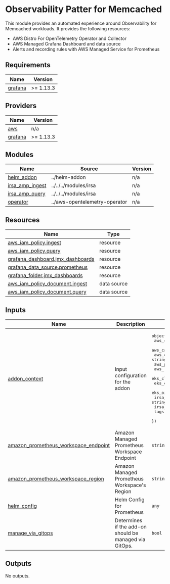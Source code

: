 # Observability Patter for Memcached

This module provides an automated experience around Observability for Memcached workloads.
It provides the following resources:

- AWS Distro For OpenTelemetry Operator and Collector
- AWS Managed Grafana Dashboard and data source
- Alerts and recording rules with AWS Managed Service for Prometheus


<!--- BEGIN_TF_DOCS --->
## Requirements

| Name | Version |
|------|---------|
| <a name="requirement_grafana"></a> [grafana](#requirement\_grafana) | >= 1.13.3 |

## Providers

| Name | Version |
|------|---------|
| <a name="provider_aws"></a> [aws](#provider\_aws) | n/a |
| <a name="provider_grafana"></a> [grafana](#provider\_grafana) | >= 1.13.3 |

## Modules

| Name | Source | Version |
|------|--------|---------|
| <a name="module_helm_addon"></a> [helm\_addon](#module\_helm\_addon) | ../helm-addon | n/a |
| <a name="module_irsa_amp_ingest"></a> [irsa\_amp\_ingest](#module\_irsa\_amp\_ingest) | ../../../modules/irsa | n/a |
| <a name="module_irsa_amp_query"></a> [irsa\_amp\_query](#module\_irsa\_amp\_query) | ../../../modules/irsa | n/a |
| <a name="module_operator"></a> [operator](#module\_operator) | ../aws-opentelemetry-operator | n/a |

## Resources

| Name | Type |
|------|------|
| [aws_iam_policy.ingest](https://registry.terraform.io/providers/hashicorp/aws/latest/docs/resources/iam_policy) | resource |
| [aws_iam_policy.query](https://registry.terraform.io/providers/hashicorp/aws/latest/docs/resources/iam_policy) | resource |
| [grafana_dashboard.jmx_dashboards](https://registry.terraform.io/providers/grafana/grafana/latest/docs/resources/dashboard) | resource |
| [grafana_data_source.prometheus](https://registry.terraform.io/providers/grafana/grafana/latest/docs/resources/data_source) | resource |
| [grafana_folder.jmx_dashboards](https://registry.terraform.io/providers/grafana/grafana/latest/docs/resources/folder) | resource |
| [aws_iam_policy_document.ingest](https://registry.terraform.io/providers/hashicorp/aws/latest/docs/data-sources/iam_policy_document) | data source |
| [aws_iam_policy_document.query](https://registry.terraform.io/providers/hashicorp/aws/latest/docs/data-sources/iam_policy_document) | data source |

## Inputs

| Name | Description | Type | Default | Required |
|------|-------------|------|---------|:--------:|
| <a name="input_addon_context"></a> [addon\_context](#input\_addon\_context) | Input configuration for the addon | <pre>object({<br>    aws_caller_identity_account_id = string<br>    aws_caller_identity_arn        = string<br>    aws_eks_cluster_endpoint       = string<br>    aws_partition_id               = string<br>    aws_region_name                = string<br>    eks_cluster_id                 = string<br>    eks_oidc_issuer_url            = string<br>    eks_oidc_provider_arn          = string<br>    irsa_iam_permissions_boundary  = string<br>    irsa_iam_role_path             = string<br>    tags                           = map(string)<br>  })</pre> | n/a | yes |
| <a name="input_amazon_prometheus_workspace_endpoint"></a> [amazon\_prometheus\_workspace\_endpoint](#input\_amazon\_prometheus\_workspace\_endpoint) | Amazon Managed Prometheus Workspace Endpoint | `string` | `null` | no |
| <a name="input_amazon_prometheus_workspace_region"></a> [amazon\_prometheus\_workspace\_region](#input\_amazon\_prometheus\_workspace\_region) | Amazon Managed Prometheus Workspace's Region | `string` | `null` | no |
| <a name="input_helm_config"></a> [helm\_config](#input\_helm\_config) | Helm Config for Prometheus | `any` | `{}` | no |
| <a name="input_manage_via_gitops"></a> [manage\_via\_gitops](#input\_manage\_via\_gitops) | Determines if the add-on should be managed via GitOps. | `bool` | `false` | no |

## Outputs

No outputs.

<!--- END_TF_DOCS --->
